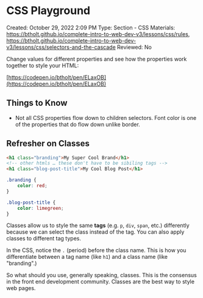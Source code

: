 # CSS Playground

Created: October 29, 2022 2:09 PM
Type: Section - CSS
Materials: https://btholt.github.io/complete-intro-to-web-dev-v3/lessons/css/rules, https://btholt.github.io/complete-intro-to-web-dev-v3/lessons/css/selectors-and-the-cascade
Reviewed: No

Change values for different properties and see how the properties work together to style your HTML:

[https://codepen.io/btholt/pen/ELaxOB](https://codepen.io/btholt/pen/ELaxOB)

## Things to Know

- Not all CSS properties flow down to children selectors. Font color is one of the properties that do flow down unlike border.

## Refresher on Classes

```html
<h1 class="branding">My Super Cool Brand</h1>
<!-- other htmls … these don't have to be sibiling tags -->
<h1 class="blog-post-title">My Cool Blog Post</h1>
```

```css
.branding {
	color: red;
}

.blog-post-title {
	color: limegreen;
}
```

Classes allow us to style the same **tags** (e.g. `p`, `div`, `span`, etc.) differently because we can select the class instead of the tag. You can also apply classes to different tag types.

In the CSS, notice the `.` (period) before the class name. This is how you differentiate between a tag name (like `h1`) and a class name (like "branding".)

So what should you use, generally speaking, classes. This is the consensus in the front end development community. Classes are the best way to style web pages.